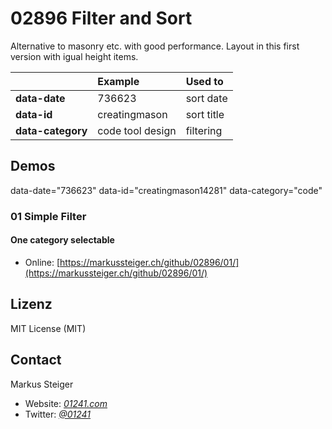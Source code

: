 # 02896 Filter and Sort

Alternative to masonry etc. with good performance. Layout in this first version with igual height items.

|  | Example | Used to |
| :-------- | :-------- | :------------------------- |
| **data-date** | 736623 | sort date |
| **data-id** | creatingmason | sort title |
| **data-category** | code tool design | filtering |

## Demos

data-date="736623" data-id="creatingmason14281" data-category="code"

### 01 Simple Filter

#### One category selectable

* Online: [https://markussteiger.ch/github/02896/01/](https://markussteiger.ch/github/02896/01/)

## Lizenz

MIT License (MIT)

## Contact

Markus Steiger

* Website: [_01241.com_](http://www.01241.com)
* Twitter: [_@01241_](https://twitter.com/01241)
